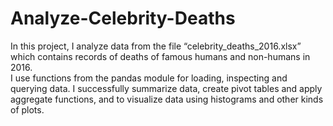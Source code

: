 # Analyze-Celebrity-Deaths
In this project, I analyze  data  from  the  file  “celebrity_deaths_2016.xlsx”  which contains  records  of  deaths  of  famous  humans  and  non-humans  in  2016.    
I use  functions from  the  pandas  module  for  loading,  inspecting  and  querying  data.  I successfully summarize data, create pivot tables and apply aggregate functions, and to visualize data using 
histograms and other kinds of plots. 
